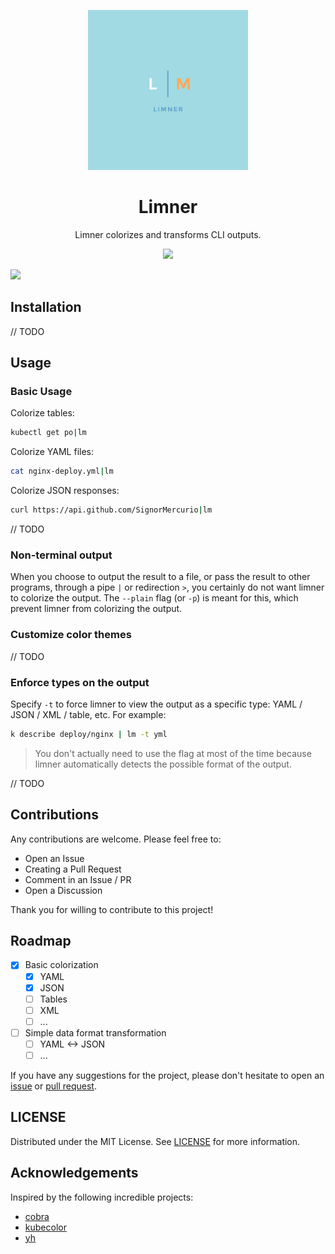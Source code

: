 <p align="center">
<img src="img/logo.png" width="256" />
</p>

<h1 align="center">Limner</h1>

<div align="center">

Limner colorizes and transforms CLI outputs.

<a href="https://github.com/SignorMercurio/limner/blob/main/LICENSE"> <img src="https://img.shields.io/github/license/SignorMercurio/limner?style=for-the-badge" /> </a>

</div>

<a href="https://asciinema.org/a/ZtR2TaQPJWSUwTSIInSKZmrFu" target="_blank"><img src="https://asciinema.org/a/ZtR2TaQPJWSUwTSIInSKZmrFu.svg" /></a>

## Installation

// TODO

## Usage

### Basic Usage

Colorize tables:

```bash
kubectl get po|lm
```

Colorize YAML files:

```bash
cat nginx-deploy.yml|lm
```

Colorize JSON responses:

```bash
curl https://api.github.com/SignorMercurio|lm
```

// TODO

### Non-terminal output

When you choose to output the result to a file, or pass the result to other programs, through a pipe `|` or redirection `>`, you certainly do not want limner to colorize the output. The `--plain` flag (or `-p`) is meant for this, which prevent limner from colorizing the output.

### Customize color themes

// TODO

### Enforce types on the output

Specify `-t` to force limner to view the output as a specific type: YAML / JSON / XML / table, etc. For example:

```bash
k describe deploy/nginx | lm -t yml
```

> You don't actually need to use the flag at most of the time because limner automatically detects the possible format of the output.

// TODO

## Contributions

Any contributions are welcome. Please feel free to:

- Open an Issue
- Creating a Pull Request
- Comment in an Issue / PR
- Open a Discussion

Thank you for willing to contribute to this project!

## Roadmap

- [x] Basic colorization
  - [x] YAML
  - [x] JSON
  - [ ] Tables
  - [ ] XML
  - [ ] ...
- [ ] Simple data format transformation
  - [ ] YAML <-> JSON
  - [ ] ...

If you have any suggestions for the project, please don't hesitate to open an [issue](https://github.com/SignorMercurio/limner/issues) or [pull request](https://github.com/SignorMercurio/limner/pulls).

## LICENSE

Distributed under the MIT License. See [LICENSE](LICENSE) for more information.

## Acknowledgements

Inspired by the following incredible projects:

- [cobra](https://github.com/spf13/cobra)
- [kubecolor](https://github.com/dty1er/kubecolor)
- [yh](https://github.com/andreazorzetto/yh)
